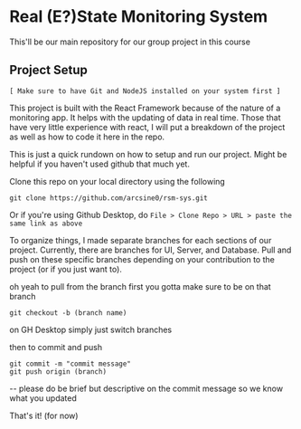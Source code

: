 # Real (E?)State Monitoring System
This'll be our main repository for our group project in this course


## Project Setup

`[ Make sure to have Git and NodeJS installed on your system first ]`

This project is built with the React Framework because of the nature of a monitoring app. It helps with the updating of data in real time. Those that have very little experience with react, I will put a breakdown of the project as well as how to code it here in the repo.

This is just a quick rundown on how to setup and run our project. Might be helpful if you haven't used github that much yet.

Clone this repo on your local directory using the following

```
git clone https://github.com/arcsine0/rsm-sys.git
```

Or if you're using Github Desktop, do `File > Clone Repo > URL > paste the same link as above`

To organize things, I made separate branches for each sections of our project. Currently, there are branches for UI, Server, and Database. Pull and push on these specific branches depending on your contribution to the project (or if you just want to).

oh yeah to pull from the branch first you gotta make sure to be on that branch

```
git checkout -b (branch name)
```

on GH Desktop simply just switch branches

then to commit and push
```
git commit -m "commit message"
git push origin (branch)
```
-- please do be brief but descriptive on the commit message so we know what you updated

That's it! (for now)
